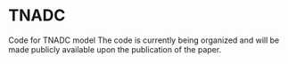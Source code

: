 # TNADC
Code for TNADC model
The code is currently being organized and will be made publicly available upon the publication of the paper.
